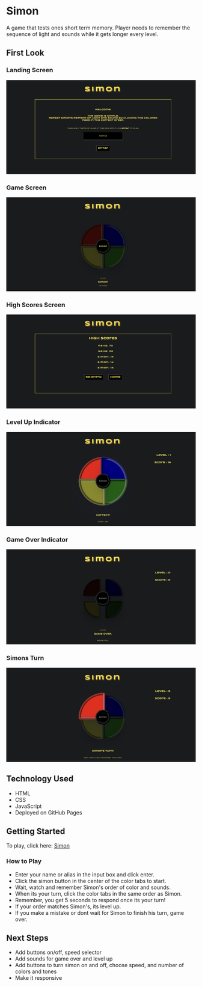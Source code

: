 # Simon

A game that tests ones short term memory. Player needs to remember the sequence of light and sounds while it gets longer every level. 

## First Look

### Landing Screen
![Landing Screen](img/enter-screen.png) 

### Game Screen
![Simon Screen](img/simon-screen.png)

### High Scores Screen
![High Scores Screen](img/highscores-screen.png)

### Level Up Indicator
![Level Up Animation](img/levelup.png)

### Game Over Indicator 
![Game Over Animation](img/gameover.png)

### Simons Turn
![Simons Turn](img/simonturn.png)


## Technology Used
- HTML
- CSS 
- JavaScript
- Deployed on GitHub Pages

## Getting Started

To play, click here: [Simon](https://bholeneha.github.io/simon/)

### How to Play

- Enter your name or alias in the input box and click enter.
- Click the simon button in the center of the color tabs to start. 
- Wait, watch and remember Simon's order of color and sounds. 
- When its your turn, click the color tabs in the same order as Simon. 
- Remember, you get 5 seconds to respond once its your turn!
- If your order matches Simon's, its level up. 
- If you make a mistake or dont wait for Simon to finish his turn, game over. 

## Next Steps 
- Add buttons on/off, speed selector 
- Add sounds for game over and level up
- Add buttons to turn simon on and off, choose speed, and number of colors and tones
- Make it responsive 